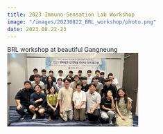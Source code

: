 ```yaml
---
title: 2023 Immuno-Sensation Lab Workshop
image: "/images/20230822_BRL_workshop/photo.png"
date: 2023.08.22-23
---
```


BRL workshop at beautiful Gangneung
<img src="/images/20230822_BRL_workshop/photo.png" width="60%" height="40%">